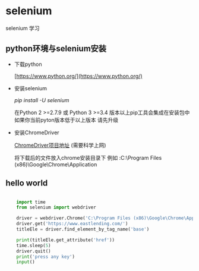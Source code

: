 # selenium

selenium 学习

## python环境与selenium安装


* 下载python

	[https://www.python.org/](https://www.python.org/)


* 安装selenium
	
	*pip install -U selenium*


	在Python 2 >=2.7.9 或 Python 3 >=3.4 版本以上pip工具会集成在安装包中 
	如果你当前pyton版本低于以上版本 请先升级

* 安装ChromeDriver

	[ChromeDriver项目地址](https://sites.google.com/a/chromium.org/chromedriver/home) (需要科学上网)

	将下载后的文件放入chrome安装目录下 
	例如 :C:\Program Files (x86)\Google\Chrome\Application

## hello world
	
```python

	import time
	from selenium import webdriver

	driver = webdriver.Chrome('C:\Program Files (x86)\Google\Chrome\Application\chromedriver')  
	driver.get('https://www.eastlending.com/')
	titleEle = driver.find_element_by_tag_name('base')

	print(titleEle.get_attribute('href'))
	time.sleep(5)
	driver.quit()
	print('press any key')
	input()
```
